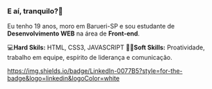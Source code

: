 ### E aí, tranquilo?👋

Eu tenho 19 anos, moro em Barueri-SP e sou estudante de **Desenvolvimento WEB** na área de **Front-end**.

💻**Hard Skils:** HTML, CSS3, JAVASCRIPT
🧑🏾**Soft Skills:** Proatividade, trabalho em equipe, espírito de liderança e comunicação.

https://img.shields.io/badge/LinkedIn-0077B5?style=for-the-badge&logo=linkedin&logoColor=white





<!--
**LipeMonteiro/LipeMonteiro** is a ✨ _special_ ✨ repository because its `README.md` (this file) appears on your GitHub profile.

Here are some ideas to get you started:

- 🔭 I’m currently working on ...
- 🌱 I’m currently learning ...
- 👯 I’m looking to collaborate on ...
- 🤔 I’m looking for help with ...
- 💬 Ask me about ...
- 📫 How to reach me: ...
- 😄 Pronouns: ...
- ⚡ Fun fact: ...
-->
